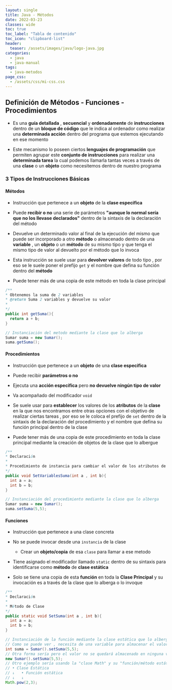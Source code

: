 ```yaml
---
layout: single
title: Java - Métodos
date: 2022-03-23
classes: wide
toc: true
toc_label: "Tabla de contenido"
toc_icon: "clipboard-list"
header:
  teaser: /assets/images/java/logo-java.jpg
categories:
  - java
  - java-manual
tags:
  - java-metodos
page_css: 
  - /assets/css/mi-css.css
---
```


## Definición de Métodos - Funciones - Procedimientos

* Es una **guía detallada** , **secuencial** y **ordenadamente** de **instrucciones** dentro de un **bloque de código** que le indica al ordenador como realizar una **determinada acción** dentro del programa que estemos ejecutando en ese momento

* Este mecanismo lo poseen ciertos **lenguajes de programación** que permiten agrupar este **conjunto de instrucciones** para realizar una **determinada tarea** la cual podemos llamarla tantas veces a través de una **clase** o un **objeto** como necesitemos dentro de nuestro programa

### 3 Tipos de Instrucciones Básicas

#### Métodos

* Instrucción que pertenece a un **objeto** de la **clase especifica**
  
* Puede **recibir o no** una serie de parámetros **"aunque lo normal sería que no los llevase declarados"** dentro de la sintaxis de la declaración del método

* Devuelve un determinado valor al final de la ejecución del mismo que puede ser incorporado a otro **método** o almacenado dentro de una **variable** , un **objeto** o un **método** de su mismo tipo y que tenga el mismo tipo de valor al devuelto por el método que lo invoca

* Esta instrucción se suele usar para **devolver valores** de todo tipo , por eso se le suele poner el prefijo ``get`` y el nombre que defina su función dentro del **método**

* Puede tener más de una copia de este método en toda la clase principal

```java
/**
* Obtenemos la suma de 2 variables
* @return Suma 2 variables y devuelve su valor
* 
*/
public int getSuma(){
  return a + b;
}

// Instanciación del metodo mediante la clase que lo alberga
Sumar suma = new Sumar();
suma.getSuma();
```

#### Procedimientos

* Instrucción que pertenece a un **objeto** de una **clase especifica**

* Puede recibir **parámetros o no**

* Ejecuta una **acción especifica** pero **no devuelve ningún tipo de valor**

* Va acompañado del modificador ``void``

* Se suele usar para **establecer** los valores de los **atributos** de la **clase** en la que nos encontramos entre otras opciones con el objetivo de realizar ciertas tareas , por eso se le coloca el prefijo de ``set`` dentro de la sintaxis de la declaración del procedimiento y el nombre que defina su función principal dentro de la clase

* Puede tener más de una copia de este procedimiento en toda la clase principal mediante la creación de objetos de la clase que lo albergue

```java
/**
* Declaración 
*
* Procedimiento de instancia para cambiar el valor de los atributos de instancia de la clase principal
*/
public void SetVariablesSuma(int a , int b){
  int a = a;
  int b = b;
}

// Instanciación del procedimiento mediante la clase que lo alberga
Sumar suma = new Sumar();
suma.setSuma(5,5);
```

#### Funciones

* Instrucción que pertenece a una clase concreta

* No se puede invocar desde una ``instancia`` de la clase
  * Crear un **objeto/copia** de esa ``clase`` para llamar a ese metodo

* Tiene asignado el modificador llamado ``static`` dentro de su sintaxis para identificarse como **método** de **clase estática**

* Solo se tiene una copia de esta **función** en toda la **Clase Principal** y su invocación es a través de la clase que lo alberga o lo invoque

```java
/**
* Declaración 
*
* Método de Clase 
*/
public static void SetSuma(int a , int b){
  int a = a;
  int b = b;
}

// Instanciación de la función mediante la clase estática que lo alberga
// Como se puede ver , necesita de una variable para almacenar el valor generado
int suma = Sumar().setSuma(5,5);
// Otra forma sería pero el valor no se quedará almacenado en ninguna variable u objeto
new Sumar().setSuma(5,5);
// Otro ejemplo sería usando la "clase Math" y su "función/método estático"
// • Clase Estática
// ↓   • Función estática
// ↓   ↓
Math.pow(2,3);
```
